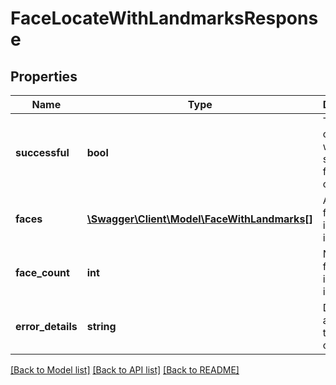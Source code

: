 # FaceLocateWithLandmarksResponse

## Properties
Name | Type | Description | Notes
------------ | ------------- | ------------- | -------------
**successful** | **bool** | True if the operation was successful, false otherwise | [optional] 
**faces** | [**\Swagger\Client\Model\FaceWithLandmarks[]**](FaceWithLandmarks.md) | Array of faces found in the image | [optional] 
**face_count** | **int** | Number of faces found in the image | [optional] 
**error_details** | **string** | Details of any errors that occurred | [optional] 

[[Back to Model list]](../README.md#documentation-for-models) [[Back to API list]](../README.md#documentation-for-api-endpoints) [[Back to README]](../README.md)


